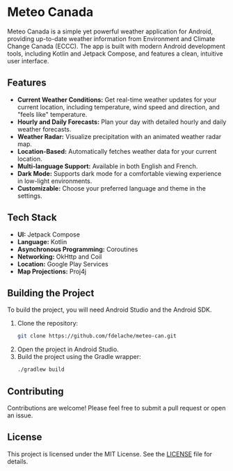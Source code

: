 # Meteo Canada

Meteo Canada is a simple yet powerful weather application for Android, providing up-to-date weather information from Environment and Climate Change Canada (ECCC). The app is built with modern Android development tools, including Kotlin and Jetpack Compose, and features a clean, intuitive user interface.

## Features

*   **Current Weather Conditions:** Get real-time weather updates for your current location, including temperature, wind speed and direction, and "feels like" temperature.
*   **Hourly and Daily Forecasts:** Plan your day with detailed hourly and daily weather forecasts.
*   **Weather Radar:** Visualize precipitation with an animated weather radar map.
*   **Location-Based:** Automatically fetches weather data for your current location.
*   **Multi-language Support:** Available in both English and French.
*   **Dark Mode:** Supports dark mode for a comfortable viewing experience in low-light environments.
*   **Customizable:** Choose your preferred language and theme in the settings.

## Tech Stack

*   **UI:** Jetpack Compose
*   **Language:** Kotlin
*   **Asynchronous Programming:** Coroutines
*   **Networking:** OkHttp and Coil
*   **Location:** Google Play Services
*   **Map Projections:** Proj4j

## Building the Project

To build the project, you will need Android Studio and the Android SDK.

1.  Clone the repository:
    ```bash
    git clone https://github.com/fdelache/meteo-can.git
    ```
2.  Open the project in Android Studio.
3.  Build the project using the Gradle wrapper:
    ```bash
    ./gradlew build
    ```

## Contributing

Contributions are welcome! Please feel free to submit a pull request or open an issue.

## License

This project is licensed under the MIT License. See the [LICENSE](LICENSE) file for details.

